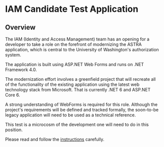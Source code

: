 # IAM Candidate Test Application

## Overview

The IAM (Identity and Access Management) team has an opening for a developer to take a role on the forefront of modernizing the ASTRA application, which is central to the University of Washington's authorization system.

The application is built using ASP.NET Web Forms and runs on .NET Framework 4.0.

The modernization effort involves a greenfield project that will recreate all of the functionality of the existing application using the latest web technology stack from Microsoft.  That is currently .NET 6 and ASP.NET Core 6.

A strong understanding of WebForms is required for this role.  Although the project's requirements will be defined and tracked formally, the soon-to-be legacy application will need to be used as a technical reference.

This test is a microcosm of the development one will need to do in this position.

Please read and follow the [instructions](INSTRUCTIONS.md) carefully.
